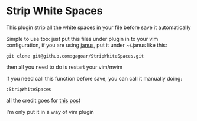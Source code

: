 Strip White Spaces
=

This plugin strip all the white spaces in your file before save it automatically

Simple to use too: just put this files under plugin in to your vim configuration,
if you are using [janus](https://github.com/carlhuda/janus), put it under ~/.janus like this:

    git clone git@github.com:gagoar/StripWhiteSpaces.git

then all you need to do is restart your vim/mvim 

if you need call this function before save, you can call it manually doing:

    :StripWhiteSpaces

all the credit goes for [this post](http://stackoverflow.com/questions/356126/how-can-you-automatically-remove-trailing-whitespace-in-vim/1618401#1618401)

I'm only put it in a way of vim plugin
